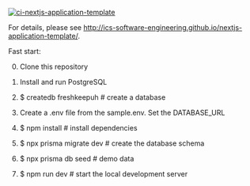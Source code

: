 [![ci-nextjs-application-template](https://github.com/ics-software-engineering/nextjs-application-template/actions/workflows/ci.yml/badge.svg)](https://github.com/ics-software-engineering/nextjs-application-template/actions/workflows/ci.yml)

For details, please see http://ics-software-engineering.github.io/nextjs-application-template/.

Fast start:

0. Clone this repository

1. Install and run PostgreSQL

2. $ createdb freshkeepuh              # create a database

3. Create a .env file from the sample.env. Set the DATABASE_URL

4. $ npm install                       # install dependencies

5. $ npx prisma migrate dev            # create the database schema

6. $ npx prisma db seed                # demo data

7. $ npm run dev                       # start the local development server